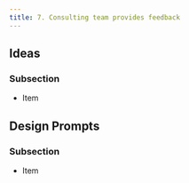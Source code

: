 ```yaml
---
title: 7. Consulting team provides feedback
---
```

## Ideas

### Subsection

* Item

## Design Prompts

### Subsection

* Item

